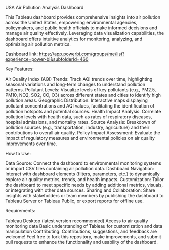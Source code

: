 
USA Air Pollution Analysis Dashboard

This Tableau dashboard provides comprehensive insights into air pollution across the United States, empowering environmental agencies, policymakers, and public health officials to make informed decisions and manage air quality effectively. Leveraging data visualization capabilities, the dashboard offers intuitive analytics for monitoring, analyzing, and optimizing air pollution metrics.

Dashboard link: https://app.powerbi.com/groups/me/list?experience=power-bi&subfolderId=460

Key Features:

Air Quality Index (AQI) Trends: Track AQI trends over time, highlighting seasonal variations and long-term changes to understand pollution patterns.
Pollutant Levels: Visualize levels of key pollutants (e.g., PM2.5, PM10, NO2, SO2, CO, O3) across different states and cities to identify high pollution areas.
Geographic Distribution: Interactive maps displaying pollutant concentrations and AQI values, facilitating the identification of pollution hotspots and potential sources.
Health Impact Analysis: Correlate pollution levels with health data, such as rates of respiratory diseases, hospital admissions, and mortality rates.
Source Analysis: Breakdown of pollution sources (e.g., transportation, industry, agriculture) and their contributions to overall air quality.
Policy Impact Assessment: Evaluate the impact of regulatory measures and environmental policies on air quality improvements over time.

How to Use:

Data Source: Connect the dashboard to environmental monitoring systems or import CSV files containing air pollution data.
Dashboard Navigation: Interact with dashboard elements (filters, parameters, etc.) to dynamically explore air quality metrics, trends, and health impacts.
Customization: Tailor the dashboard to meet specific needs by adding additional metrics, visuals, or integrating with other data sources.
Sharing and Collaboration: Share insights with stakeholders or team members by publishing the dashboard to Tableau Server or Tableau Public, or export reports for offline use.

Requirements:

Tableau Desktop (latest version recommended)
Access to air quality monitoring data
Basic understanding of Tableau for customization and data manipulation
Contributing:
Contributions, suggestions, and feedback are welcome! Feel free to fork this repository, make improvements, and submit pull requests to enhance the functionality and usability of the dashboard.
